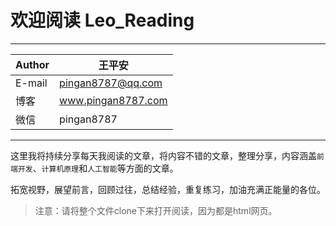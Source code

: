 #  欢迎阅读 Leo_Reading

****
|Author|王平安|
|---|---
|E-mail|pingan8787@qq.com
|博客|www.pingan8787.com
|微信|pingan8787
****

这里我将持续分享每天我阅读的文章，将内容不错的文章，整理分享，内容涵盖`前端开发`、`计算机原理`和`人工智能`等方面的文章。

拓宽视野，展望前言，回顾过往，总结经验，重复练习，加油充满正能量的各位。  

> 注意：请将整个文件clone下来打开阅读，因为都是html网页。